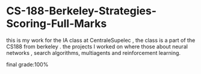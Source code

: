 # CS-188-Berkeley-Strategies-Scoring-Full-Marks
this is my work for the IA class at CentraleSupelec , the class is a part of the CS188 from berkeley . the projects I worked on where those about neural networks , search algorithms, multiagents and reinforcement learning.

final grade:100%
